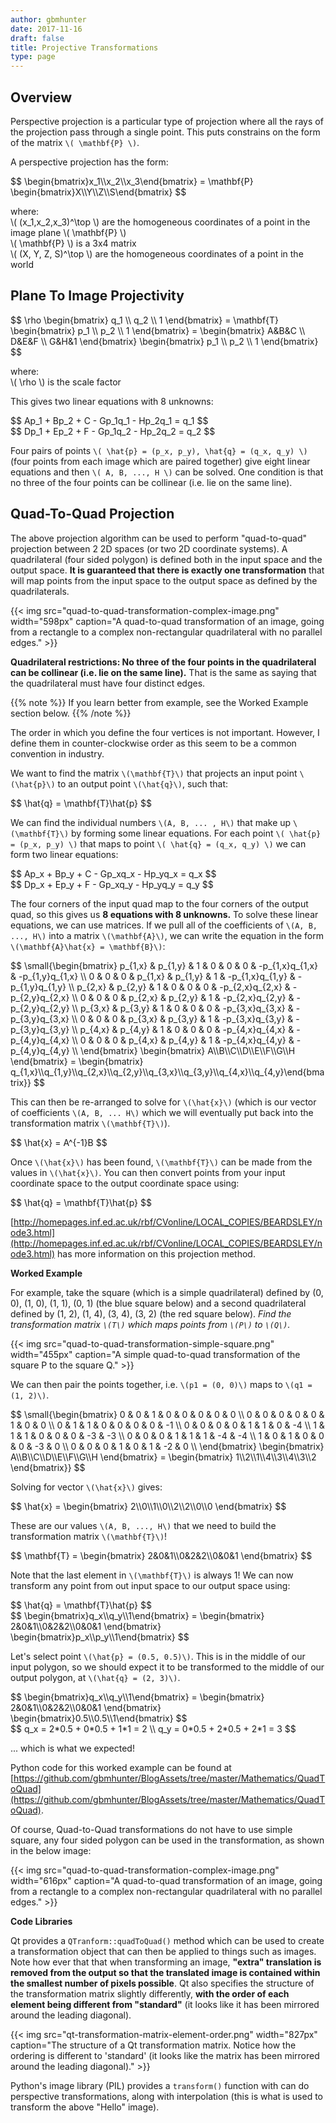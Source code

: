 ```yaml
---
author: gbmhunter
date: 2017-11-16
draft: false
title: Projective Transformations
type: page
---
```


## Overview

Perspective projection is a particular type of projection where all the rays of the projection pass through a single point. This puts constrains on the form of the matrix `\( \mathbf{P} \)`.

A perspective projection has the form:

<div>$$ \begin{bmatrix}x_1\\x_2\\x_3\end{bmatrix} = \mathbf{P} \begin{bmatrix}X\\Y\\Z\\S\end{bmatrix} $$</div>

<p class="centered">
    where:<br>
    \( (x_1,x_2,x_3)^\top \) are the homogeneous coordinates of a point in the image plane \( \mathbf{P} \)<br>
    \( \mathbf{P} \) is a 3x4 matrix<br>
    \( (X, Y, Z, S)^\top \) are the homogeneous coordinates of a point in the world<br>
</p>

## Plane To Image Projectivity

<div>$$ \rho \begin{bmatrix} q_1 \\ q_2 \\ 1 \end{bmatrix} = \mathbf{T} \begin{bmatrix} p_1 \\ p_2 \\ 1 \end{bmatrix} = \begin{bmatrix} A&B&C \\ D&E&F \\ G&H&1 \end{bmatrix} \begin{bmatrix} p_1 \\ p_2 \\ 1 \end{bmatrix} $$</div>

<p class="centered">
    where:<br>
    \( \rho \) is the scale factor<br>
<p>

This gives two linear equations with 8 unknowns:

<div>$$ Ap_1 + Bp_2 + C - Gp_1q_1 - Hp_2q_1 = q_1 $$</div>

<div>$$ Dp_1 + Ep_2 + F - Gp_1q_2 - Hp_2q_2 = q_2 $$</div>

Four pairs of points `\( \hat{p} = (p_x, p_y), \hat{q} = (q_x, q_y) \)` (four points from each image which are paired together) give eight linear equations and then `\( A, B, ..., H \)` can be solved. One condition is that no three of the four points can be collinear (i.e. lie on the same line).

## Quad-To-Quad Projection

The above projection algorithm can be used to perform "quad-to-quad" projection between 2 2D spaces (or two 2D coordinate systems). A quadrilateral (four sided polygon) is defined both in the input space and the output space. **It is guaranteed that there is exactly one transformation** that will map points from the input space to the output space as defined by the quadrilaterals.

{{< img src="quad-to-quad-transformation-complex-image.png" width="598px" caption="A quad-to-quad transformation of an image, going from a rectangle to a complex non-rectangular quadrilateral with no parallel edges."  >}}

**Quadrilateral restrictions: No three of the four points in the quadrilateral can be collinear (i.e. lie on the same line).** That is the same as saying that the quadrilateral must have four distinct edges.

{{% note %}}
If you learn better from example, see the Worked Example section below.
{{% /note %}}

The order in which you define the four vertices is not important. However, I define them in counter-clockwise order as this seem to be a common convention in industry.

We want to find the matrix `\(\mathbf{T}\)` that projects an input point `\(\hat{p}\)` to an output point `\(\hat{q}\)`, such that:

<div>$$ \hat{q} = \mathbf{T}\hat{p} $$</div>

We can find the individual numbers `\(A, B, ... , H\)` that make up `\(\mathbf{T}\)` by forming some linear equations. For each point `\( \hat{p} = (p_x, p_y) \)` that maps to point `\( \hat{q} = (q_x, q_y) \)` we can form two linear equations:

<div>$$ Ap_x + Bp_y + C - Gp_xq_x - Hp_yq_x = q_x $$</div>

<div>$$ Dp_x + Ep_y + F - Gp_xq_y - Hp_yq_y = q_y $$</div>

The four corners of the input quad map to the four corners of the output quad, so this gives us **8 equations with 8 unknowns.** To solve these linear equations, we can use matrices. If we pull all of the coefficients of `\(A, B, ..., H\)` into a matrix `\(\mathbf{A}\)`, we can write the equation in the form `\(\mathbf{A}\hat{x} = \mathbf{B}\)`:

<div>
$$ \small{\begin{bmatrix}  
 p_{1,x} & p_{1,y} & 1 & 0 & 0 & 0 & -p_{1,x}q_{1,x} & -p_{1,y}q_{1,x} \\  
 0 & 0 & 0 & p_{1,x} & p_{1,y} & 1 & -p_{1,x}q_{1,y} & -p_{1,y}q_{1,y} \\  
 p_{2,x} & p_{2,y} & 1 & 0 & 0 & 0 & -p_{2,x}q_{2,x} & -p_{2,y}q_{2,x} \\  
 0 & 0 & 0 & p_{2,x} & p_{2,y} & 1 & -p_{2,x}q_{2,y} & -p_{2,y}q_{2,y} \\  
 p_{3,x} & p_{3,y} & 1 & 0 & 0 & 0 & -p_{3,x}q_{3,x} & -p_{3,y}q_{3,x} \\  
 0 & 0 & 0 & p_{3,x} & p_{3,y} & 1 & -p_{3,x}q_{3,y} & -p_{3,y}q_{3,y} \\  
 p_{4,x} & p_{4,y} & 1 & 0 & 0 & 0 & -p_{4,x}q_{4,x} & -p_{4,y}q_{4,x} \\  
 0 & 0 & 0 & p_{4,x} & p_{4,y} & 1 & -p_{4,x}q_{4,y} & -p_{4,y}q_{4,y} \\  
 \end{bmatrix} \begin{bmatrix} A\\B\\C\\D\\E\\F\\G\\H \end{bmatrix} = \begin{bmatrix} q_{1,x}\\q_{1,y}\\q_{2,x}\\q_{2,y}\\q_{3,x}\\q_{3,y}\\q_{4,x}\\q_{4,y}\end{bmatrix}} $$
</div>

This can then be re-arranged to solve for `\(\hat{x}\)` (which is our vector of coefficients `\(A, B, ... H\)` which we will eventually put back into the transformation matrix `\(\mathbf{T}\)`).

<div>$$ \hat{x} = A^{-1}B $$</div>

Once `\(\hat{x}\)` has been found, `\(\mathbf{T}\)` can be made from the values in `\(\hat{x}\)`. You can then convert points from your input coordinate space to the output coordinate space using:

<div>$$ \hat{q} = \mathbf{T}\hat{p} $$</div>

[http://homepages.inf.ed.ac.uk/rbf/CVonline/LOCAL_COPIES/BEARDSLEY/node3.html](http://homepages.inf.ed.ac.uk/rbf/CVonline/LOCAL_COPIES/BEARDSLEY/node3.html) has more information on this projection method.

**Worked Example**

For example, take the square (which is a simple quadrilateral) defined by (0, 0), (1, 0), (1, 1), (0, 1) (the blue square below) and a second quadrilateral defined by (1, 2), (1, 4), (3, 4), (3, 2) (the red square below). _Find the transformation matrix `\(T\)` which maps points from `\(P\)` to `\(Q\)`._

{{< img src="quad-to-quad-transformation-simple-square.png" width="455px" caption="A simple quad-to-quad transformation of the square P to the square Q."  >}}

We can then pair the points together, i.e. `\(p1 = (0, 0)\)` maps to `\(q1 = (1, 2)\)`.

<div>
$$ \small{\begin{bmatrix}  
 0 & 0 & 1 & 0 & 0 & 0 & 0 & 0 \\  
 0 & 0 & 0 & 0 & 0 & 1 & 0 & 0 \\  
 0 & 1 & 1 & 0 & 0 & 0 & 0 & -1 \\  
 0 & 0 & 0 & 0 & 1 & 1 & 0 & -4 \\  
 1 & 1 & 1 & 0 & 0 & 0 & -3 & -3 \\  
 0 & 0 & 0 & 1 & 1 & 1 & -4 & -4 \\  
 1 & 0 & 1 & 0 & 0 & 0 & -3 & 0 \\  
 0 & 0 & 0 & 1 & 0 & 1 & -2 & 0 \\  
 \end{bmatrix} \begin{bmatrix} A\\B\\C\\D\\E\\F\\G\\H \end{bmatrix} = \begin{bmatrix} 1\\2\\1\\4\\3\\4\\3\\2 \end{bmatrix}} $$
</div>

Solving for vector `\(\hat{x}\)` gives:

<div>$$ \hat{x} = \begin{bmatrix} 2\\0\\1\\0\\2\\2\\0\\0 \end{bmatrix} $$</div>

These are our values `\(A, B, ..., H\)` that we need to build the transformation matrix `\(\mathbf{T}\)`!

<div>$$ \mathbf{T} = \begin{bmatrix} 2&0&1\\0&2&2\\0&0&1 \end{bmatrix} $$</div>

Note that the last element in `\(\mathbf{T}\)` is always 1! We can now transform any point from out input space to our output space using:

<div>$$ \hat{q} = \mathbf{T}\hat{p} $$</div>

<div>$$ \begin{bmatrix}q_x\\q_y\\1\end{bmatrix} = \begin{bmatrix} 2&0&1\\0&2&2\\0&0&1 \end{bmatrix} \begin{bmatrix}p_x\\p_y\\1\end{bmatrix} $$</div>

Let's select point `\(\hat{p} = (0.5, 0.5)\)`. This is in the middle of our input polygon, so we should expect it to be transformed to the middle of our output polygon, at `\(\hat{q} = (2, 3)\)`.

<div>$$ \begin{bmatrix}q_x\\q_y\\1\end{bmatrix} = \begin{bmatrix} 2&0&1\\0&2&2\\0&0&1 \end{bmatrix} \begin{bmatrix}0.5\\0.5\\1\end{bmatrix} $$</div>

<div>$$ q_x = 2*0.5 + 0*0.5 + 1*1 = 2 \\  
 q_y = 0*0.5 + 2*0.5 + 2*1 = 3 $$</div>

... which is what we expected!

Python code for this worked example can be found at [https://github.com/gbmhunter/BlogAssets/tree/master/Mathematics/QuadToQuad](https://github.com/gbmhunter/BlogAssets/tree/master/Mathematics/QuadToQuad).

Of course, Quad-to-Quad transformations do not have to use simple square, any four sided polygon can be used in the transformation, as shown in the below image:

{{< img src="quad-to-quad-transformation-complex-image.png" width="616px" caption="A quad-to-quad transformation of an image, going from a rectangle to a complex non-rectangular quadrilateral with no parallel edges." >}}

**Code Libraries**

Qt provides a `QTranform::quadToQuad()` method which can be used to create a transformation object that can then be applied to things such as images. Note how ever that that when transforming an image, **"extra" translation is removed from the output so that the translated image is contained within the smallest number of pixels possible**. Qt also specifies the structure of the transformation matrix slightly differently, **with the order of each element being different from "standard"** (it looks like it has been mirrored around the leading diagonal).

{{< img src="qt-transformation-matrix-element-order.png" width="827px" caption="The structure of a Qt transformation matrix. Notice how the ordering is different to 'standard' (it looks like the matrix has been mirrored around the leading diagonal)." >}}

Python's image library (PIL) provides a `transform()` function with can do perspective transformations, along with interpolation (this is what is used to transform the above "Hello" image).
